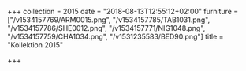 +++
collection = 2015
date = "2018-08-13T12:55:12+02:00"
furniture = ["/v1534157769/ARM0015.png", "/v1534157785/TAB1031.png", "/v1534157786/SHE0012.png", "/v1534157771/NIG1048.png", "/v1534157759/CHA1034.png", "/v1531235583/BED90.png"]
title = "Kollektion 2015"

+++
